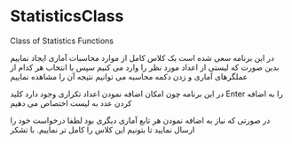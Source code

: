 # StatisticsClass
Class of Statistics Functions



در این برنامه سعی شده است یک کلاس کامل از موارد محاسبات آماری ایجاد نماییم
بدین صورت که لیستی از اعداد مورد نظر را وارد می کنیم
سپس با انتخاب هر کدام از عملگرهای آماری و زدن دکمه محاسبه می توانیم نتیجه آن را مشاهده نماییم

در این برنامه چون امکان اضافه نمودن اعداد تکراری وجود دارد کلید Enter را به اضافه کردن عدد به لیست اختصاص می دهیم

در صورتی که نیاز به اضافه نمودن هر تابع آماری دیگری بود لطفا درخواست خود را ارسال نمایید تا بتونیم این کلاس را کامل تر نماییم.
با تشکر
